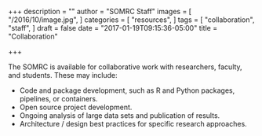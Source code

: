 +++
description = ""
author = "SOMRC Staff"
images = [
  "/2016/10/image.jpg",
]
categories = [
  "resources",
]
tags = [
  "collaboration",
  "staff",
]
draft = false
date = "2017-01-19T09:15:36-05:00"
title = "Collaboration"

+++

The SOMRC is available for collaborative work with researchers, faculty, and students. These may include:

* Code and package development, such as R and Python packages, pipelines, or containers.
* Open source project development.
* Ongoing analysis of large data sets and publication of results.
* Architecture / design best practices for specific research approaches.

